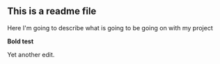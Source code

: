## This is a readme file

Here I'm going to describe what is going to be going on with my project


**Bold test**

Yet another edit.